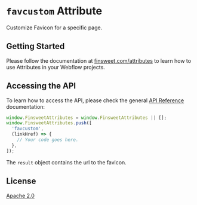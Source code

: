 # `favcustom` Attribute

Customize Favicon for a specific page.

## Getting Started

Please follow the documentation at [finsweet.com/attributes](https://www.finsweet.com/attributes) to learn how to use Attributes in your Webflow projects.

## Accessing the API

To learn how to access the API, please check the general [API Reference](../attributes/README.md#api-reference) documentation:

```javascript
window.FinsweetAttributes = window.FinsweetAttributes || [];
window.FinsweetAttributes.push([
  'favcustom',
  (linkHref) => {
    // Your code goes here.
  },
]);
```

The `result` object contains the url to the favicon.

## License

[Apache 2.0](../../LICENSE.md)
